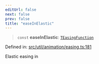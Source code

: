 ```yaml
---
editUrl: false
next: false
prev: false
title: "easeInElastic"
---
```


> `const` **easeInElastic**: [`TEasingFunction`](/api/fabric/namespaces/util/type-aliases/teasingfunction/)

Defined in: [src/util/animation/easing.ts:181](https://github.com/fabricjs/fabric.js/blob/9a792f4b7b8031f02ec7ea4ce8c99f810e45cfec/src/util/animation/easing.ts#L181)

Elastic easing in
